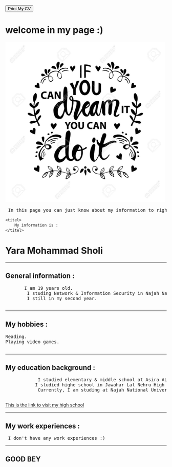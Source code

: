 <!DOCTYPE html>
<html>
<head>

   <link rel="stylesheet" href="style.css">

</head>

<body>

   <div class="p">
        <button onclick="window.print()">Print My CV</button>
    </div>

   <h1> welcome in my page :) </h1>


   <img src="web.jpg" alt="photo of beautiful caption " width="500" height="500" style="text-align: center">


   <pre> In this page you can just know about my information to right now so </pre>
    <titel>
        My information is :
    </titel>

   <h1>  Yara Mohammad Sholi  </h1>

   <hr />

   <h2> General information : </h2>

   <pre>
       I am 19 years old.  
        I studing Network & Information Security in Najah National University. 
        I still in my second year. 
    </pre>

   <hr>


   <h2> My hobbies : </h2>
    <pre>
Reading.
Playing video games. 
    </pre>
    <hr>


   <h2> My education background : </h2>

   <pre id='hopie'>
            I studied elementary & middle school at Asira AL Shamalia For Girls.
           I studied highe school in Jawahar Lal Nehru High school.
            Currently, I am studing at Najah National University.
   </pre>
   
   <a href="https://www.facebook.com/%D9%85%D8%AF%D8%B1%D8%B3%D8%A9-%D8%AC%D9%88%D8%A7%D9%87%D8%B1-%D9%84%D8%A7%D9%84-%D9%86%D9%87%D8%B1%D9%88-%D8%A7%D9%84%D8%AB%D8%A7%D9%86%D9%88%D9%8A%D8%A9-%D9%84%D9%84%D8%A8%D9%86%D8%A7%D8%AA%D8%B9%D8%B5%D9%8A%D8%B1%D8%A9-%D8%A7%D9%84%D8%B4%D9%85%D8%A7%D9%84%D9%8A%D8%A9-649433788437704">
        This is the link to visit my high school <br>
    </a>

   <hr />


   <h2> My work experiences : </h2>
   <pre id='hopie'> I don't have any work experiences :) </pre>
   <hr>

   <h2> GOOD BEY </h2>

   <script>
        window.alert("Welcome, please let me know if you have any questions");
   </script>

</body>
</html>
